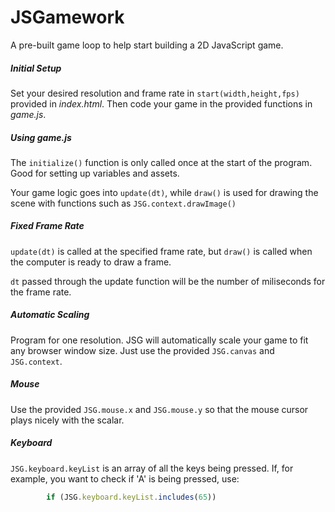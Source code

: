 # JSGamework

A pre-built game loop to help start building a 2D JavaScript game.

##### Initial Setup
Set your desired resolution and frame rate in `start(width,height,fps)` provided in _index.html_. Then code your game in the provided functions in _game.js_.

##### Using _game.js_
The `initialize()` function is only called once at the start of the program. Good for setting up variables and assets.

Your game logic goes into `update(dt)`, while `draw()` is used for drawing the scene with functions such as `JSG.context.drawImage()`

##### Fixed Frame Rate
`update(dt)` is called at the specified frame rate, but `draw()` is called when the computer is ready to draw a frame.

`dt` passed through the update function will be the number of miliseconds for the frame rate.

##### Automatic Scaling
Program for one resolution. JSG will automatically scale your game to fit any browser window size. Just use the provided `JSG.canvas` and `JSG.context`.

##### Mouse
Use the provided `JSG.mouse.x` and `JSG.mouse.y` so that the mouse cursor plays nicely with the scalar.

##### Keyboard
`JSG.keyboard.keyList` is an array of all the keys being pressed. If, for example, you want to check if 'A' is being pressed, use:
```javascript
        if (JSG.keyboard.keyList.includes(65))
```
